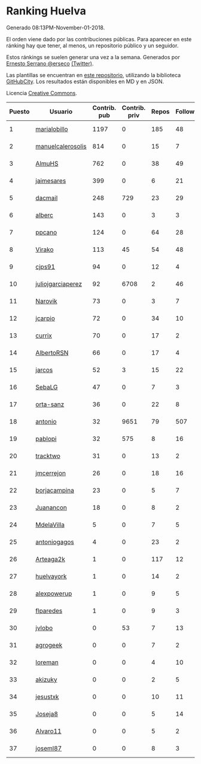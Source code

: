 # Ranking Huelva

Generado 08:13PM-November-01-2018.

El orden viene dado por las contribuciones públicas. Para aparecer en este ránking hay que tener, al menos, un repositorio público y un seguidor.

Estos ránkings se suelen generar una vez a la semana. Generados por [Ernesto Serrano @erseco](https://github.com/erseco/) [(Twitter)](https://twitter.com/erseco).

Las plantillas se encuentran en [este repositorio](https://github.com/iblancasa/GH-Spanish-Ranking), utilizando la biblioteca [GitHubCity](https://github.com/iblancasa/GitHubCity). Los resultados están disponibles en MD y en JSON.

Licencia [Creative Commons](https://creativecommons.org/licenses/by/4.0/).

| Puesto   |  Usuario  | Contrib. pub | Contrib. priv |Repos| Followers | Desde |  Avatar  |
|----------|-----------|--------------|---------------|-----|-----------|-------|----------|
|1|[marialobillo](https://github.com/marialobillo)|1197|0|185|48|2011-10-22|![marialobillo]()|
|2|[manuelcalerosolis](https://github.com/manuelcalerosolis)|814|0|15|7|2012-12-20|![manuelcalerosolis]()|
|3|[AlmuHS](https://github.com/AlmuHS)|762|0|38|49|2015-10-11|![AlmuHS]()|
|4|[jaimesares](https://github.com/jaimesares)|399|0|6|21|2012-09-28|![jaimesares]()|
|5|[dacmail](https://github.com/dacmail)|248|729|23|29|2008-05-28|![dacmail]()|
|6|[alberc](https://github.com/alberc)|143|0|3|3|2016-10-08|![alberc]()|
|7|[ppcano](https://github.com/ppcano)|124|0|64|28|2011-06-02|![ppcano]()|
|8|[Virako](https://github.com/Virako)|113|45|54|48|2011-05-28|![Virako]()|
|9|[cjps91](https://github.com/cjps91)|94|0|12|4|2017-11-08|![cjps91]()|
|10|[juliojgarciaperez](https://github.com/juliojgarciaperez)|92|6708|2|46|2015-08-26|![juliojgarciaperez]()|
|11|[Narovik](https://github.com/Narovik)|73|0|3|7|2016-06-12|![Narovik]()|
|12|[jcarpio](https://github.com/jcarpio)|72|0|34|10|2010-11-23|![jcarpio]()|
|13|[currix](https://github.com/currix)|70|0|17|2|2013-12-21|![currix]()|
|14|[AlbertoRSN](https://github.com/AlbertoRSN)|66|0|17|4|2015-09-30|![AlbertoRSN]()|
|15|[jarcos](https://github.com/jarcos)|52|3|15|22|2011-07-23|![jarcos]()|
|16|[SebaLG](https://github.com/SebaLG)|47|0|7|3|2015-11-17|![SebaLG]()|
|17|[orta-sanz](https://github.com/orta-sanz)|36|0|22|8|2013-01-22|![orta-sanz]()|
|18|[antonio](https://github.com/antonio)|32|9651|79|507|2008-07-19|![antonio]()|
|19|[pablopi](https://github.com/pablopi)|32|575|8|16|2014-02-19|![pablopi]()|
|20|[tracktwo](https://github.com/tracktwo)|31|0|13|2|2014-09-21|![tracktwo]()|
|21|[jmcerrejon](https://github.com/jmcerrejon)|26|0|18|16|2012-07-09|![jmcerrejon]()|
|22|[borjacampina](https://github.com/borjacampina)|23|0|5|7|2010-12-08|![borjacampina]()|
|23|[Juanancon](https://github.com/Juanancon)|18|0|8|2|2016-04-29|![Juanancon]()|
|24|[MdelaVilla](https://github.com/MdelaVilla)|5|0|7|5|2012-07-18|![MdelaVilla]()|
|25|[antoniogagos](https://github.com/antoniogagos)|4|0|23|2|2015-09-18|![antoniogagos]()|
|26|[Arteaga2k](https://github.com/Arteaga2k)|1|0|117|12|2012-05-11|![Arteaga2k]()|
|27|[huelvayork](https://github.com/huelvayork)|1|0|14|2|2011-03-29|![huelvayork]()|
|28|[alexpowerup](https://github.com/alexpowerup)|1|0|9|5|2015-04-20|![alexpowerup]()|
|29|[flparedes](https://github.com/flparedes)|1|0|9|3|2015-06-28|![flparedes]()|
|30|[jvlobo](https://github.com/jvlobo)|0|53|7|13|2013-10-12|![jvlobo]()|
|31|[agrogeek](https://github.com/agrogeek)|0|0|7|2|2009-04-01|![agrogeek]()|
|32|[loreman](https://github.com/loreman)|0|0|4|10|2010-11-19|![loreman]()|
|33|[akizuky](https://github.com/akizuky)|0|0|2|5|2011-09-08|![akizuky]()|
|34|[jesustxk](https://github.com/jesustxk)|0|0|10|11|2014-07-01|![jesustxk]()|
|35|[Joseja8](https://github.com/Joseja8)|0|0|5|14|2014-07-12|![Joseja8]()|
|36|[Alvaro11](https://github.com/Alvaro11)|0|0|5|2|2014-09-26|![Alvaro11]()|
|37|[joseml87](https://github.com/joseml87)|0|0|8|3|2016-01-13|![joseml87]()|
